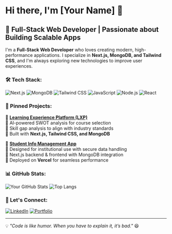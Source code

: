 # Hi there, I'm [Your Name] 👋

## 🚀 Full-Stack Web Developer | Passionate about Building Scalable Apps

I'm a **Full-Stack Web Developer** who loves creating modern, high-performance applications. I specialize in **Next.js, MongoDB, and Tailwind CSS**, and I'm always exploring new technologies to improve user experiences.

### 🛠 Tech Stack:
![Next.js](https://img.shields.io/badge/Next.js-000000?style=for-the-badge&logo=nextdotjs&logoColor=white)
![MongoDB](https://img.shields.io/badge/MongoDB-4ea94b?style=for-the-badge&logo=mongodb&logoColor=white)
![Tailwind CSS](https://img.shields.io/badge/TailwindCSS-38B2AC?style=for-the-badge&logo=tailwind-css&logoColor=white)
![JavaScript](https://img.shields.io/badge/JavaScript-F7DF1E?style=for-the-badge&logo=javascript&logoColor=black)
![Node.js](https://img.shields.io/badge/Node.js-43853D?style=for-the-badge&logo=node.js&logoColor=white)
![React](https://img.shields.io/badge/React-61DAFB?style=for-the-badge&logo=react&logoColor=black)

### 📌 Pinned Projects:
🚀 **[Learning Experience Platform (LXP)](https://github.com/yourusername/lxp)**  
🔹 AI-powered SWOT analysis for course selection  
🔹 Skill gap analysis to align with industry standards  
🔹 Built with **Next.js, Tailwind CSS, and MongoDB**  

🌟 **[Student Info Management App](https://github.com/yourusername/student-info-app)**  
🔹 Designed for institutional use with secure data handling  
🔹 Next.js backend & frontend with MongoDB integration  
🔹 Deployed on **Vercel** for seamless performance  

### 📊 GitHub Stats:
![Your GitHub Stats](https://github-readme-stats.vercel.app/api?username=yourusername&show_icons=true&theme=radical)
![Top Langs](https://github-readme-stats.vercel.app/api/top-langs/?username=yourusername&layout=compact&theme=radical)

### 🤝 Let's Connect:
[![LinkedIn](https://img.shields.io/badge/LinkedIn-0A66C2?style=for-the-badge&logo=linkedin&logoColor=white)](https://www.linkedin.com/in/yourusername/)
[![Portfolio](https://img.shields.io/badge/Portfolio-ff69b4?style=for-the-badge&logo=appveyor&logoColor=white)](https://yourportfolio.com)

---
💡 *"Code is like humor. When you have to explain it, it’s bad."* 😆
